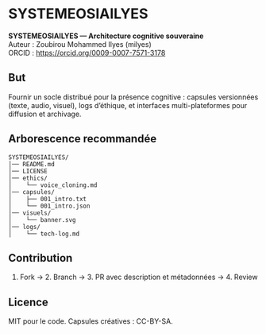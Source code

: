 # SYSTEMEOSIAILYES

**SYSTEMEOSIAILYES — Architecture cognitive souveraine**  
Auteur : Zoubirou Mohammed Ilyes (milyes)  
ORCID : https://orcid.org/0009-0007-7571-3178

## But
Fournir un socle distribué pour la présence cognitive : capsules versionnées (texte, audio, visuel), logs d’éthique, et interfaces multi-plateformes pour diffusion et archivage.

## Arborescence recommandée
```
SYSTEMEOSIAILYES/
│── README.md
│── LICENSE
│── ethics/
│    └── voice_cloning.md
│── capsules/
│    ├── 001_intro.txt
│    └── 001_intro.json
│── visuels/
│    └── banner.svg
│── logs/
│    └── tech-log.md
```

## Contribution
1. Fork → 2. Branch → 3. PR avec description et métadonnées → 4. Review

## Licence
MIT pour le code. Capsules créatives : CC-BY-SA.
